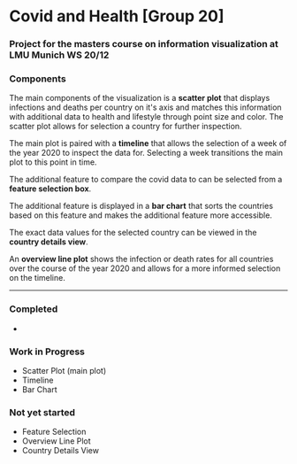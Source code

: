 # Covid and Health [Group 20]

### Project for the masters course on information visualization at LMU Munich WS 20/12

### Components

The main components of the visualization is a **scatter plot** that displays infections and deaths per country on it's axis and matches this information with additional data to health and lifestyle through point size and color. The scatter plot allows for selection a country for further inspection.

The main plot is paired with a **timeline** that allows the selection of a week of the year 2020 to inspect the data for. Selecting a week transitions the main plot to this point in time.

The additional feature to compare the covid data to can be selected from a **feature selection box**.

The additional feature is displayed in a **bar chart** that sorts the countries based on this feature and makes the additional feature more accessible.

The exact data values for the selected country can be viewed in the **country details view**.

An **overview line plot** shows the infection or death rates for all countries over the course of the year 2020 and allows for a more informed selection on the timeline.

---

### Completed

-

### Work in Progress

- Scatter Plot (main plot)
- Timeline
- Bar Chart

### Not yet started

- Feature Selection
- Overview Line Plot
- Country Details View
